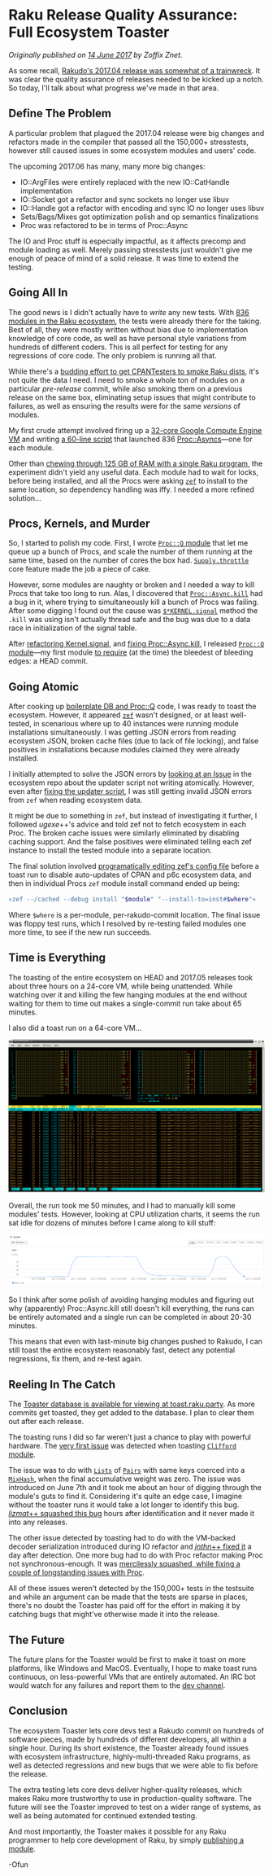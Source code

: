# Raku Release Quality Assurance: Full Ecosystem Toaster
    
*Originally published on [14 June 2017](https://perl6.party//post/Perl-6-Release-Quality-Assurance-Full-Ecosystem-Toaster) by Zoffix Znet.*

As some recall, [Rakudo's 2017.04 release was somewhat of a trainwreck](https://raku.party/post/The-Failure-Point-of-a-Release). It was clear the quality assurance of releases needed to be kicked up a notch. So today, I'll talk about what progress we've made in that area.

## Define The Problem

A particular problem that plagued the 2017.04 release were big changes and refactors made in the compiler that passed all the 150,000+ stresstests, however still caused issues in some ecosystem modules and users' code.

The upcoming 2017.06 has many, many more big changes:

- IO::ArgFiles were entirely replaced with the new IO::CatHandle implementation
- IO::Socket got a refactor and sync sockets no longer use libuv
- IO::Handle got a refactor with encoding and sync IO no longer uses libuv
- Sets/Bags/Mixes got optimization polish and op semantics finalizations
- Proc was refactored to be in terms of Proc::Async

The IO and Proc stuff is especially impactful, as it affects precomp and module loading as well. Merely passing stresstests just wouldn't give me enough of peace of mind of a solid release. It was time to extend the testing.

## Going All In

The good news is I didn't actually have to *write* any new tests. With [836 modules in the Raku ecosystem](http://modules.raku.org/), the tests were already there for the taking. Best of all, they were mostly written without bias due to implementation knowledge of core code, as well as have personal style variations from hundreds of different coders. This is all perfect for testing for any regressions of core code. The only problem is running all that.

While there's a [budding effort to get CPANTesters to smoke Raku dists](http://ugexe.com/perl-toolchain-summit-2017-cpan-and-raku/), it's not quite the data I need. I need to smoke a whole ton of modules on a particular *pre-release* commit, while also smoking them on a previous release on the same box, eliminating setup issues that might contribute to failures, as well as ensuring the results were for the same *versions* of modules.

My first crude attempt involved firing up a [32-core Google Compute Engine VM](https://console.cloud.google.com/compute) and writing [a 60-line script](https://github.com/zoffixznet/zefyr/blob/master/bin/zefyr.p6) that launched 836 [Proc::Asyncs](https://docs.raku.org/type/Proc::Async)—one for each module.

Other than [chewing through 125 GB of RAM with a single Raku program](https://twitter.com/zoffix/status/870108245502853120), the experiment didn't yield any useful data. Each module had to wait for locks, before being installed, and all the Procs were asking [`zef`](https://modules.raku.org/repo/zef) to install to the same location, so dependency handling was iffy. I needed a more refined solution...

## Procs, Kernels, and Murder

So, I started to polish my code. First, I wrote [`Proc::Q` module](https://modules.raku.org/dist/Proc::Q) that let me queue up a bunch of Procs, and scale the number of them running at the same time, based on the number of cores the box had. [`Supply.throttle`](https://docs.raku.org/type/Supply.html#method_throttle) core feature made the job a piece of cake.

However, some modules are naughty or broken and I needed a way to kill Procs that take too long to run. Alas, I discovered that [`Proc::Async.kill`](https://docs.raku.org/type/Proc::Async#method_kill) had a bug in it, where trying to simultaneously kill a bunch of Procs was failing. After some digging I found out the cause was [`$*KERNEL.signal`](https://docs.raku.org/language/variables#index-entry-%24*KERNEL) method the `.kill` was using isn't actually thread safe and the bug was due to a data race in initialization of the signal table.

After [refactoring Kernel.signal](https://github.com/rakudo/rakudo/commit/79b8ab9d3f9a5499e8a7859f34b4499fb352ac13), and [fixing Proc::Async.kill](https://github.com/rakudo/rakudo/commit/99421d4caa05ae952020a6d918f94fc7b68f2305), I released [`Proc::Q` module](https://modules.raku.org/dist/Proc::Q)—my first module [to require](https://modules.raku.org/repo/RakudoPrereq) (at the time) the bleedest of bleeding edges: a HEAD commit.

## Going Atomic

After cooking up [boilerplate DB and Proc::Q](https://github.com/zoffixznet/rakuoaster) code, I was ready to toast the ecosystem.  However, it appeared [`zef`](https://modules.raku.org/repo/zef) wasn't designed, or at least well-tested, in scenarious where up to 40 instances were running module installations simultaneously. I was getting JSON errors from reading ecosystem JSON, broken cache files (due to lack of file locking), and false positives in installations because modules claimed they were already installed.

I initially attempted to solve the JSON errors by [looking at an Issue](https://github.com/raku/ecosystem/issues/345) in the ecosystem repo about the updater script not writing atomically. However, even after [fixing the updater script](https://github.com/raku/ecosystem/commit/ffe71f7583e5ec8ca8ee38f438d00ff78ade6444), I was still getting invalid JSON errors from `zef` when reading ecosystem data.

It might be due to something in `zef`, but instead of investigating it further, I followed *ugexe*++'s advice and told zef not to fetch ecosystem in each Proc.  The broken cache issues were similarly eliminated by disabling caching support.  And the false positives were eliminated telling each zef instance to install the tested module into a separate location.

The final solution involved [programatically editing zef's config file](https://github.com/zoffixznet/rakuoaster/blob/3d8d217a925be3272f6633c18f4ec22c59c87b32/lib/Toaster.pm6#L104-L116) before a toast run to disable auto-updates of CPAN and p6c ecosystem data, and then in individual Procs `zef` module install command ended up being:

```` raku
«zef --/cached --debug install "$module" "--install-to=inst#$where"»
````

Where `$where` is a per-module, per-rakudo-commit location. The final issue was floppy test runs, which I resolved by re-testing failed modules one more time, to see if the new run succeeds.

## Time is Everything

The toasting of the entire ecosystem on HEAD and 2017.05 releases took about three hours on a 24-core VM, while being unattended. While watching over it and killing the few hanging modules at the end without waiting for them to time out
makes a single-commit run take about 65 minutes.

I also did a toast run on a 64-core VM...

![toast run](htop.png)

Overall, the run took me 50 minutes, and I had to manually kill some modules' tests. However, looking at CPU utilization charts, it seems the run sat idle for dozens of minutes before I came along to kill stuff:

![cpu utilization](cpu-utilization.png)

So I think after some polish of avoiding hanging modules and figuring out why (apparently) Proc::Async.kill still doesn't kill everything, the runs can be entirely automated and a single run can be completed in about 20-30 minutes.

This means that even with last-minute big changes pushed to Rakudo, I can still toast the entire ecosystem reasonably fast, detect any potential regressions, fix them, and re-test again.

## Reeling In The Catch

The [Toaster database is available for viewing at toast.raku.party](https://toast.raku.party/). As more commits get toasted, they get added to the database. I plan to clear them out after each release.

The toasting runs I did so far weren't just a chance to play with powerful hardware.  The [very first issue](https://rt.perl.org/Ticket/Display.html?id=131561) was detected when toasting [`Clifford` module](http://modules.raku.org/dist/Clifford).

The issue was to do with [`Lists`](https://docs.raku.org/type/List) of [`Pairs`](https://docs.raku.org/type/Pair) with same keys coerced into a [`MixHash`](https://docs.raku.org/type/MixHash), when the final accumulative weight was zero. The issue was introduced on June 7th and it took me about an hour of digging through the module's guts to find it. Considering it's quite an edge case, I imagine without the toaster runs it would take a lot longer to identify this bug. [*lizmat*++ squashed this bug](https://github.com/rakudo/rakudo/commit/bf95bcb6c050bf7fbaa80d0754defc9d003fd072) hours after identification and it never made it into any releases.

The other issue detected by toasting had to do with the VM-backed decoder serialization introduced during IO refactor and [*jnthn*++ fixed it](https://github.com/MoarVM/MoarVM/commit/c4dbebe119d6c0bafaf11607caba083314322871) a day after detection. One more bug had to do with Proc refactor making Proc not synchronous-enough. It was [mercilessly squashed, while fixing a couple of longstanding issues with Proc](https://github.com/rakudo/rakudo/commit/e4468c610c1565be267dc6688d050c985e056afc).

All of these issues weren't detected by the 150,000+ tests in the testsuite and while an argument can be made that the tests are sparse in places, there's no doubt the Toaster has paid off for the effort in making it by catching bugs that might've otherwise made it into the release.

## The Future

The future plans for the Toaster would be first to make it toast on more platforms, like Windows and MacOS. Eventually, I hope to make toast runs continuous, on less-powerful VMs that are entirely automated. An IRC bot would watch for any failures and report them to the [dev channel](https://webchat.freenode.net/?channels=#raku-dev).

## Conclusion

The ecosystem Toaster lets core devs test a Rakudo commit on hundreds of software pieces, made by hundreds of different developers, all within a single hour. During its short existence, the Toaster already found issues with ecosystem infrastructure, highly-multi-threaded Raku programs, as well as detected regressions and new bugs that we were able to fix before the release.

The extra testing lets core devs deliver higher-quality releases, which makes Raku more trustworthy to use in production-quality software. The future will see the Toaster improved to test on a wider range of systems, as well as being automated for continued extended testing.

And most importantly, the Toaster makes it possible for any Raku programmer to help core development of Raku, by simply [publishing a module](https://docs.raku.org/language/modules).

-Ofun
